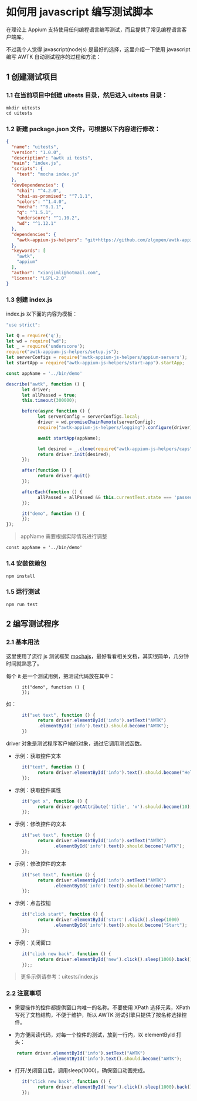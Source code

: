 # 如何用 javascript 编写测试脚本

在理论上 Appium 支持使用任何编程语言编写测试，而且提供了常见编程语言客户端库。

不过我个人觉得 javascript(nodejs) 是最好的选择，这里介绍一下使用 javascript 编写 AWTK 自动测试程序的过程和方法：

## 1 创建测试项目

### 1.1 在当前项目中创建 uitests 目录，然后进入 uitests 目录：

```
mkdir uitests
cd uitests
```

### 1.2 新建 package.json 文件，可根据以下内容进行修改：

```json
{
  "name": "uitests",
  "version": "1.0.0",
  "description": "awtk ui tests",
  "main": "index.js",
  "scripts": {
    "test": "mocha index.js"
  },
  "devDependencies": {
    "chai": "^4.2.0",
    "chai-as-promised": "^7.1.1",
    "colors": "^1.4.0",
    "mocha": "^8.1.1",
    "q": "^1.5.1",
    "underscore": "^1.10.2",
    "wd": "^1.12.1"
  },
  "dependencies": {
    "awtk-appium-js-helpers": "git+https://github.com/zlgopen/awtk-appium-js-helpers.git"
  },
  "keywords": [
    "awtk",
    "appium"
  ],
  "author": "xianjimli@hotmail.com",
  "license": "LGPL-2.0"
}
```

### 1.3 创建 index.js

index.js 以下面的内容为模板：

```js
"use strict";

let Q = require('q');
let wd = require("wd");
let _ = require('underscore');
require("awtk-appium-js-helpers/setup.js");
let serverConfigs = require('awtk-appium-js-helpers/appium-servers');
let startApp = require("awtk-appium-js-helpers/start-app").startApp;

const appName = '../bin/demo'

describe("awtk", function () {
      let driver;
      let allPassed = true;
      this.timeout(300000);

      before(async function () {
            let serverConfig = serverConfigs.local;
            driver = wd.promiseChainRemote(serverConfig);
            require("awtk-appium-js-helpers/logging").configure(driver);

            await startApp(appName);

            let desired = _.clone(require("awtk-appium-js-helpers/caps").awtk);
            return driver.init(desired);
      });

      after(function () {
            return driver.quit()
      });

      afterEach(function () {
            allPassed = allPassed && this.currentTest.state === 'passed';
      });

      it("demo", function () {
      });        
});      
```

> appName 需要根据实际情况进行调整

```
const appName = '../bin/demo'
```

### 1.4 安装依赖包

```
npm install
```

### 1.5 运行测试

```
npm run test
```

## 2 编写测试程序

### 2.1 基本用法

这里使用了流行 js 测试框架 [mochajs](https://mochajs.org/)，最好看看相关文档，其实很简单，几分钟时间就熟悉了。

每个 it 是一个测试用例，把测试代码放在其中：

```
      it("demo", function () {
      });        
```      

如：

```js
      it("set text", function () {
            return driver.elementById('info').setText("AWTK")
            .elementById('info').text().should.become("AWTK");
      })
```

driver 对象是测试程序客户端的对象，通过它调用测试函数。

* 示例：获取控件文本

```js
      it("text", function () {
            return driver.elementById('info').text().should.become("Hello");
      });
```

* 示例：获取控件属性

```js
      it("get x", function () {
            return driver.getAttribute('title', 'x').should.become(10);
      });
```

* 示例：修改控件的文本

```js
      it("set text", function () {
            return driver.elementById('info').setText("AWTK")
                  .elementById('info').text().should.become("AWTK");
      });
```

* 示例：修改控件的文本

```js
      it("set text", function () {
            return driver.elementById('info').setText("AWTK")
                  .elementById('info').text().should.become("AWTK");
      });
```

* 示例：点击按钮

```js
      it("click start", function () {
            return driver.elementById('start').click().sleep(1000)
                  .elementById('info').text().should.become("Start");
      });
```

* 示例：关闭窗口

```js
      it("click new back", function () {
            return driver.elementById('new').click().sleep(1000).back().sleep(1000)
      });;
```

> 更多示例请参考：uitests/index.js

### 2.2 注意事项

* 需要操作的控件都提供窗口内唯一的名称。不要使用 XPath 选择元素，XPath 写死了文档结构，不便于维护，所以 AWTK 测试引擎只提供了按名称选择控件。

* 为方便阅读代码，对每一个控件的测试，放到一行内，以 elementById 打头：

```js
    return driver.elementById('info').setText("AWTK")
                 .elementById('info').text().should.become("AWTK");
```      

* 打开/关闭窗口后，调用sleep(1000)，确保窗口动画完成。

```js
      it("click new back", function () {
            return driver.elementById('new').click().sleep(1000).back().sleep(1000)
      });
```      